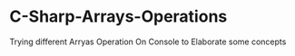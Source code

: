 # C-Sharp-Arrays-Operations
Trying different Arryas Operation On Console to Elaborate some concepts
